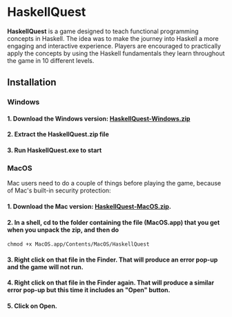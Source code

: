 # HaskellQuest

**HaskellQuest** is a game designed to teach functional programming concepts in Haskell.
The idea was to make the journey into Haskell a more engaging and interactive experience. Players are encouraged to practically apply the concepts by using the Haskell fundamentals they learn throughout the game in 10 different levels.

## Installation

### Windows

#### 1. Download the Windows version: [HaskellQuest-Windows.zip](https://github.com/ikleveckas/haskellquest/releases/download/v.0.1.0/HaskellQuest-Windows.zip)

#### 2. Extract the HaskellQuest.zip file

#### 3. Run HaskellQuest.exe to start


### MacOS

Mac users need to do a couple of things before playing the game, because of Mac's built-in security protection:

#### 1. Download the Mac version: [HaskellQuest-MacOS.zip](https://github.com/ikleveckas/haskellquest/releases/download/v.0.1.0/HaskellQuest-MacOS.zip).

#### 2. In a shell, cd to the folder containing the file (MacOS.app) that you get when you unpack the zip, and then do

```
chmod +x MacOS.app/Contents/MacOS/HaskellQuest
```
#### 3. Right click on that file in the Finder. That will produce an error pop-up and the game will not run.

#### 4. Right click on that file in the Finder again. That will produce a similar error pop-up but this time it includes an "Open" button.

#### 5. Click on Open.
